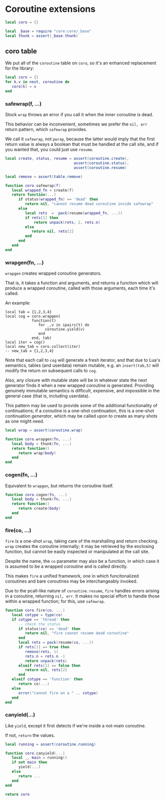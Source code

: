 # Coroutine extensions

```lua
local coro = {}
```
```lua
local _base = require "core:core/_base"
local thunk = assert(_base.thunk)
```
## coro table

We put all of the ``coroutine`` table on ``coro``, so it's an enhanced replacement
for the library:

```lua
local coro = {}
for k,v in next, coroutine do
   coro[k] = v
end
```
### safewrap(f, ...)

Stock ``wrap`` throws an error if you call it when the inner coroutine is dead.


This behavior can be inconvenient, sometimes we prefer the ``nil, err`` return
pattern, which ``safewrap`` provides.


We call it ``safewrap``, not ``pwrap``, because the latter would imply that the
first return value is always a boolean that must be handled at the call site,
and if you wanted that, you could just use ``resume``.

```lua
local create, status, resume = assert(coroutine.create),
                               assert(coroutine.status),
                               assert(coroutine.resume)

local remove = assert(table.remove)

function coro.safewrap(f)
   local wrapped_fn = create(f)
   return function(...)
      if status(wrapped_fn) == 'dead' then
         return nil, "cannot resume dead coroutine inside safewrap"
      else
         local rets  =  pack(resume(wrapped_fn, ...))
         if rets[1] then
             return unpack(rets, 2, rets.n)
         else
            return nil, rets[2]
         end
      end
   end
end
```
### wrapgen(fn, ...)

``wrapgen`` creates wrapped coroutine generators.


That is, it takes a function and arguments, and returns a function which will
produce a wrapped coroutine, called with those arguments, each time it's
called.


An example:

```lua-example
local tab = {1,2,3,4}
local cog = coro.wrapgen(
            function(t)
               for _,v in ipairs(t) do
                  coroutine.yield(v)
               end
            end, tab)
local iter = cog()
local new_tab = coro.collect(iter)
-- new_tab = {1,2,3,4}
```

Note that each call to ``cog`` will generate a fresh iterator, and that due to
Lua's semantics, tables (and userdata) remain mutable, e.g. an ``insert(tab,5)``
will modify the return on subsequent calls to ``cog``.


Also, any closure with mutable state will be in whatever state the next
generator finds it when a new wrapped coroutine is generated.  Providing
genuinely immutable semantics is difficult, expensive, and impossible in the
general case (that is, including userdata).


This pattern may be used to provide some of the additional functionality of
continuations; if a coroutine is a one-shot continuation, this is a one-shot
continuation _generator_, which may be called upon to create as many shots as
one might need.

```lua
local wrap = assert(coroutine.wrap)

function coro.wrapgen(fn, ...)
   local body = thunk(fn, ...)
   return function()
      return wrap(body)
   end
end
```
### cogen(fn, ...)

Equivalent to ``wrapgen``, but returns the coroutine itself.

```lua
function coro.cogen(fn, ...)
   local body = thunk(fn, ...)
   return function()
      return create(body)
   end
end
```
### fire(co, ...)

``fire`` is a one-shot ``wrap``, taking care of the marshalling and return
checking.  ``wrap`` creates the coroutine internally; it may be retrieved by
the enclosing function, but cannot be easily inspected or manipulated at the
call site.


Despite the name, the ``co`` parameter may also be a function, in which case it
is assumed to be a wrapped coroutine and is called directly.


This makes ``fire`` a unified framework, one in which funcitonalized coroutines
and bare coroutines may be interchangeably invoked.


Due to the pcall-like nature of ``coroutine.resume``, ``fire`` handles errors
arising in a coroutine, returning ``nil, err``. It makes no special effort to
handle those within a wrapped function; for this, use ``safewrap``.

```lua
function coro.fire(co, ...)
   local cotype = type(co)
   if cotype == 'thread' then
      -- check the status
      if status(co) == 'dead' then
         return nil, "fire cannot resume dead coroutine"
      end
      local rets = pack(resume(co, ...))
      if rets[1] == true then
         remove(rets, 1)
         rets.n = rets.n -1
         return unpack(rets)
      elseif rets[1] == false then
         return nil, rets[2]
      end
   elseif cotype == 'function' then
      return co(...)
   else
      error("cannot fire on a " .. cotype)
   end
end
```
### canyield(...)

Like ``yield``, except it first detects if we're inside a not-main coroutine.


If not, ``return`` the values.

```lua
local running = assert(coroutine.running)

function coro.canyield(...)
   local _, main = running()
   if not main then
      yield(...)
   else
      return ...
   end
end
```
```lua
return coro
```

